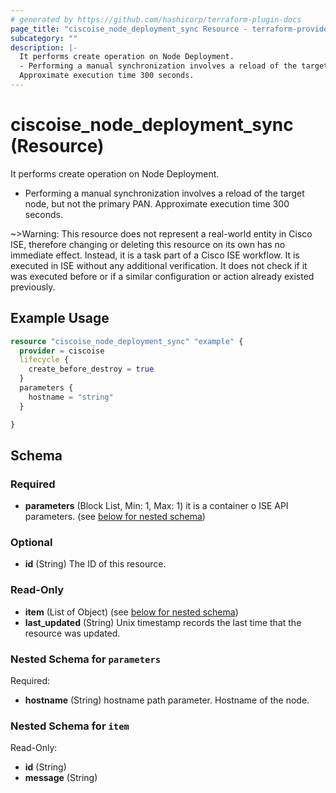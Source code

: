 ```yaml
---
# generated by https://github.com/hashicorp/terraform-plugin-docs
page_title: "ciscoise_node_deployment_sync Resource - terraform-provider-ciscoise"
subcategory: ""
description: |-
  It performs create operation on Node Deployment.
  - Performing a manual synchronization involves a reload of the target node, but not the primary PAN.
  Approximate execution time 300 seconds.
---
```


# ciscoise_node_deployment_sync (Resource)

It performs create operation on Node Deployment.
- Performing a manual synchronization involves a reload of the target node, but not the primary PAN.
Approximate execution time 300 seconds.

~>Warning: This resource does not represent a real-world entity in Cisco ISE, therefore changing or deleting this resource on its own has no immediate effect. Instead, it is a task part of a Cisco ISE workflow. It is executed in ISE without any additional verification. It does not check if it was executed before or if a similar configuration or action already existed previously.

## Example Usage

```terraform
resource "ciscoise_node_deployment_sync" "example" {
  provider = ciscoise
  lifecycle {
    create_before_destroy = true
  }
  parameters {
    hostname = "string"
  }

}
```

<!-- schema generated by tfplugindocs -->
## Schema

### Required

- **parameters** (Block List, Min: 1, Max: 1) it is a container o ISE API parameters. (see [below for nested schema](#nestedblock--parameters))

### Optional

- **id** (String) The ID of this resource.

### Read-Only

- **item** (List of Object) (see [below for nested schema](#nestedatt--item))
- **last_updated** (String) Unix timestamp records the last time that the resource was updated.

<a id="nestedblock--parameters"></a>
### Nested Schema for `parameters`

Required:

- **hostname** (String) hostname path parameter. Hostname of the node.


<a id="nestedatt--item"></a>
### Nested Schema for `item`

Read-Only:

- **id** (String)
- **message** (String)


